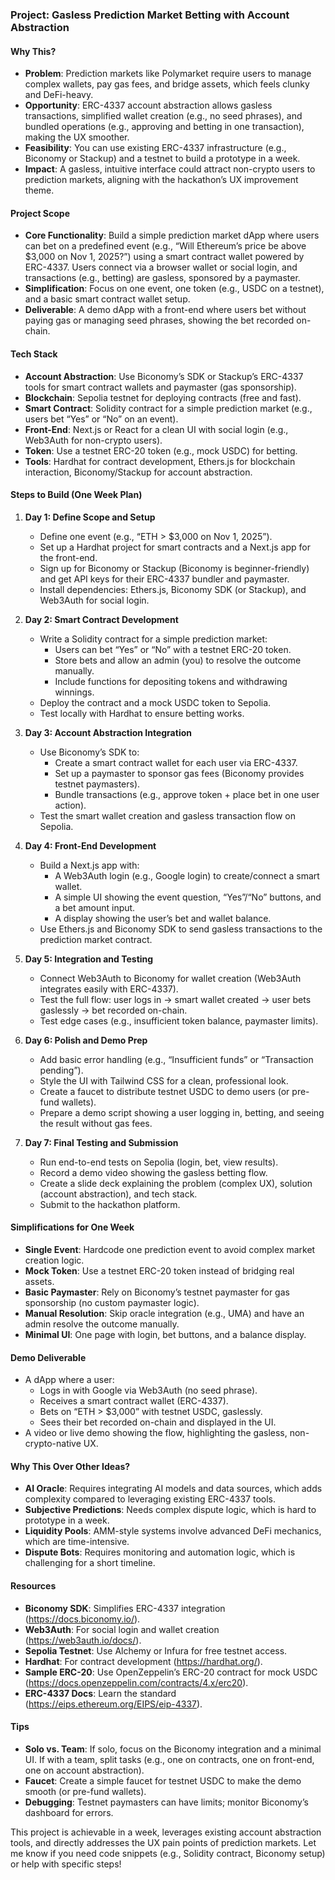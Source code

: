 ### Project: Gasless Prediction Market Betting with Account Abstraction

#### Why This?
- **Problem**: Prediction markets like Polymarket require users to manage complex wallets, pay gas fees, and bridge assets, which feels clunky and DeFi-heavy.
- **Opportunity**: ERC-4337 account abstraction allows gasless transactions, simplified wallet creation (e.g., no seed phrases), and bundled operations (e.g., approving and betting in one transaction), making the UX smoother.
- **Feasibility**: You can use existing ERC-4337 infrastructure (e.g., Biconomy or Stackup) and a testnet to build a prototype in a week.
- **Impact**: A gasless, intuitive interface could attract non-crypto users to prediction markets, aligning with the hackathon’s UX improvement theme.

#### Project Scope
- **Core Functionality**: Build a simple prediction market dApp where users can bet on a predefined event (e.g., “Will Ethereum’s price be above $3,000 on Nov 1, 2025?”) using a smart contract wallet powered by ERC-4337. Users connect via a browser wallet or social login, and transactions (e.g., betting) are gasless, sponsored by a paymaster.
- **Simplification**: Focus on one event, one token (e.g., USDC on a testnet), and a basic smart contract wallet setup.
- **Deliverable**: A demo dApp with a front-end where users bet without paying gas or managing seed phrases, showing the bet recorded on-chain.

#### Tech Stack
- **Account Abstraction**: Use Biconomy’s SDK or Stackup’s ERC-4337 tools for smart contract wallets and paymaster (gas sponsorship).
- **Blockchain**: Sepolia testnet for deploying contracts (free and fast).
- **Smart Contract**: Solidity contract for a simple prediction market (e.g., users bet “Yes” or “No” on an event).
- **Front-End**: Next.js or React for a clean UI with social login (e.g., Web3Auth for non-crypto users).
- **Token**: Use a testnet ERC-20 token (e.g., mock USDC) for betting.
- **Tools**: Hardhat for contract development, Ethers.js for blockchain interaction, Biconomy/Stackup for account abstraction.

#### Steps to Build (One Week Plan)
1. **Day 1: Define Scope and Setup**
   - Define one event (e.g., “ETH > $3,000 on Nov 1, 2025”).
   - Set up a Hardhat project for smart contracts and a Next.js app for the front-end.
   - Sign up for Biconomy or Stackup (Biconomy is beginner-friendly) and get API keys for their ERC-4337 bundler and paymaster.
   - Install dependencies: Ethers.js, Biconomy SDK (or Stackup), and Web3Auth for social login.

2. **Day 2: Smart Contract Development**
   - Write a Solidity contract for a simple prediction market:
     - Users can bet “Yes” or “No” with a testnet ERC-20 token.
     - Store bets and allow an admin (you) to resolve the outcome manually.
     - Include functions for depositing tokens and withdrawing winnings.
   - Deploy the contract and a mock USDC token to Sepolia.
   - Test locally with Hardhat to ensure betting works.

3. **Day 3: Account Abstraction Integration**
   - Use Biconomy’s SDK to:
     - Create a smart contract wallet for each user via ERC-4337.
     - Set up a paymaster to sponsor gas fees (Biconomy provides testnet paymasters).
     - Bundle transactions (e.g., approve token + place bet in one user action).
   - Test the smart wallet creation and gasless transaction flow on Sepolia.

4. **Day 4: Front-End Development**
   - Build a Next.js app with:
     - A Web3Auth login (e.g., Google login) to create/connect a smart wallet.
     - A simple UI showing the event question, “Yes”/“No” buttons, and a bet amount input.
     - A display showing the user’s bet and wallet balance.
   - Use Ethers.js and Biconomy SDK to send gasless transactions to the prediction market contract.

5. **Day 5: Integration and Testing**
   - Connect Web3Auth to Biconomy for wallet creation (Web3Auth integrates easily with ERC-4337).
   - Test the full flow: user logs in → smart wallet created → user bets gaslessly → bet recorded on-chain.
   - Test edge cases (e.g., insufficient token balance, paymaster limits).

6. **Day 6: Polish and Demo Prep**
   - Add basic error handling (e.g., “Insufficient funds” or “Transaction pending”).
   - Style the UI with Tailwind CSS for a clean, professional look.
   - Create a faucet to distribute testnet USDC to demo users (or pre-fund wallets).
   - Prepare a demo script showing a user logging in, betting, and seeing the result without gas fees.

7. **Day 7: Final Testing and Submission**
   - Run end-to-end tests on Sepolia (login, bet, view results).
   - Record a demo video showing the gasless betting flow.
   - Create a slide deck explaining the problem (complex UX), solution (account abstraction), and tech stack.
   - Submit to the hackathon platform.

#### Simplifications for One Week
- **Single Event**: Hardcode one prediction event to avoid complex market creation logic.
- **Mock Token**: Use a testnet ERC-20 token instead of bridging real assets.
- **Basic Paymaster**: Rely on Biconomy’s testnet paymaster for gas sponsorship (no custom paymaster logic).
- **Manual Resolution**: Skip oracle integration (e.g., UMA) and have an admin resolve the outcome manually.
- **Minimal UI**: One page with login, bet buttons, and a balance display.

#### Demo Deliverable
- A dApp where a user:
  - Logs in with Google via Web3Auth (no seed phrase).
  - Receives a smart contract wallet (ERC-4337).
  - Bets on “ETH > $3,000” with testnet USDC, gaslessly.
  - Sees their bet recorded on-chain and displayed in the UI.
- A video or live demo showing the flow, highlighting the gasless, non-crypto-native UX.

#### Why This Over Other Ideas?
- **AI Oracle**: Requires integrating AI models and data sources, which adds complexity compared to leveraging existing ERC-4337 tools.
- **Subjective Predictions**: Needs complex dispute logic, which is hard to prototype in a week.
- **Liquidity Pools**: AMM-style systems involve advanced DeFi mechanics, which are time-intensive.
- **Dispute Bots**: Requires monitoring and automation logic, which is challenging for a short timeline.

#### Resources
- **Biconomy SDK**: Simplifies ERC-4337 integration (https://docs.biconomy.io/).
- **Web3Auth**: For social login and wallet creation (https://web3auth.io/docs/).
- **Sepolia Testnet**: Use Alchemy or Infura for free testnet access.
- **Hardhat**: For contract development (https://hardhat.org/).
- **Sample ERC-20**: Use OpenZeppelin’s ERC-20 contract for mock USDC (https://docs.openzeppelin.com/contracts/4.x/erc20).
- **ERC-4337 Docs**: Learn the standard (https://eips.ethereum.org/EIPS/eip-4337).

#### Tips
- **Solo vs. Team**: If solo, focus on the Biconomy integration and a minimal UI. If with a team, split tasks (e.g., one on contracts, one on front-end, one on account abstraction).
- **Faucet**: Create a simple faucet for testnet USDC to make the demo smooth (or pre-fund wallets).
- **Debugging**: Testnet paymasters can have limits; monitor Biconomy’s dashboard for errors.

This project is achievable in a week, leverages existing account abstraction tools, and directly addresses the UX pain points of prediction markets. Let me know if you need code snippets (e.g., Solidity contract, Biconomy setup) or help with specific steps!